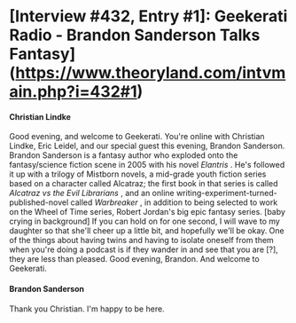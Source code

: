# [Interview #432, Entry #1]: Geekerati Radio - Brandon Sanderson Talks Fantasy](https://www.theoryland.com/intvmain.php?i=432#1)

#### Christian Lindke

Good evening, and welcome to Geekerati. You're online with Christian Lindke, Eric Leidel, and our special guest this evening, Brandon Sanderson. Brandon Sanderson is a fantasy author who exploded onto the fantasy/science fiction scene in 2005 with his novel
*Elantris*
. He's followed it up with a trilogy of Mistborn novels, a mid-grade youth fiction series based on a character called Alcatraz; the first book in that series is called
*Alcatraz vs the Evil Librarians*
, and an online writing-experiment-turned-published-novel called
*Warbreaker*
, in addition to being selected to work on the Wheel of Time series, Robert Jordan's big epic fantasy series. [baby crying in background] If you can hold on for one second, I will wave to my daughter so that she'll cheer up a little bit, and hopefully we'll be okay. One of the things about having twins and having to isolate oneself from them when you're doing a podcast is if they wander in and see that you are [?], they are less than pleased. Good evening, Brandon. And welcome to Geekerati.

#### Brandon Sanderson

Thank you Christian. I'm happy to be here.

